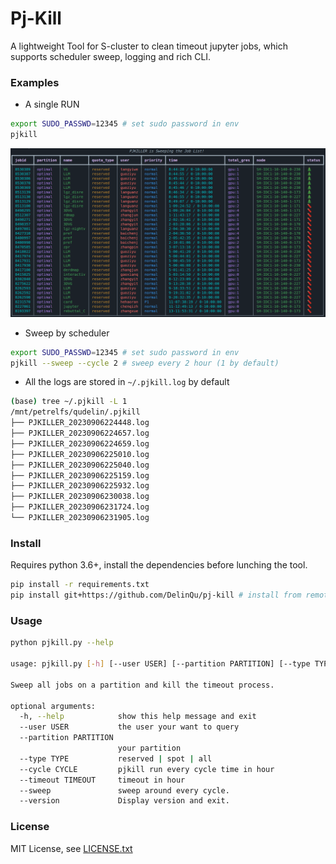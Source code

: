 # Pj-Kill
A lightweight Tool for S-cluster to clean timeout jupyter jobs, which supports scheduler sweep, logging and rich CLI.

### Examples

- A single RUN
```zsh
export SUDO_PASSWD=12345 # set sudo password in env
pjkill 
```
![](.assert/overview.png)

- Sweep by scheduler
```zsh
export SUDO_PASSWD=12345 # set sudo password in env
pjkill --sweep --cycle 2 # sweep every 2 hour (1 by default)
``` 

- All the logs are stored in `~/.pjkill.log` by default
```zsh
(base) tree ~/.pjkill -L 1
/mnt/petrelfs/qudelin/.pjkill
├── PJKILLER_20230906224448.log
├── PJKILLER_20230906224657.log
├── PJKILLER_20230906224659.log
├── PJKILLER_20230906225010.log
├── PJKILLER_20230906225040.log
├── PJKILLER_20230906225159.log
├── PJKILLER_20230906225932.log
├── PJKILLER_20230906230038.log
├── PJKILLER_20230906231724.log
└── PJKILLER_20230906231905.log
```

### Install

Requires python 3.6+, install the dependencies before lunching the tool.

```zsh
pip install -r requirements.txt
pip install git+https://github.com/DelinQu/pj-kill # install from remote repo
```


### Usage

```bash
python pjkill.py --help                                                                                                                                         

usage: pjkill.py [-h] [--user USER] [--partition PARTITION] [--type TYPE] [--cycle CYCLE] [--timeout TIMEOUT] [--sweep] [--version]

Sweep all jobs on a partition and kill the timeout process.

optional arguments:
  -h, --help            show this help message and exit
  --user USER           the user your want to query
  --partition PARTITION
                        your partition
  --type TYPE           reserved | spot | all
  --cycle CYCLE         pjkill run every cycle time in hour
  --timeout TIMEOUT     timeout in hour
  --sweep               sweep around every cycle.
  --version             Display version and exit.
```

### License

MIT License, see [LICENSE.txt](LICENSE.txt)

